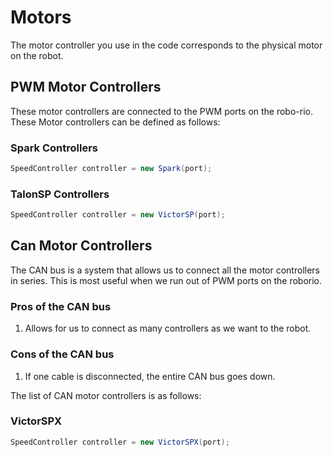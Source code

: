 # Motors
The motor controller you use in the code corresponds to the physical motor on the robot.

## PWM Motor Controllers
These motor controllers are connected to the PWM ports on the robo-rio. These Motor controllers can be defined as follows:

### Spark Controllers
```java
SpeedController controller = new Spark(port);
```
### TalonSP Controllers
```java
SpeedController controller = new VictorSP(port);
```

## Can Motor Controllers
The CAN bus is a system that allows us to connect all the motor controllers in series. This is most useful when we run out of PWM ports on the roborio.

### Pros of the CAN bus
1. Allows for us to connect as many controllers as we want to the robot.

### Cons of the CAN bus
1. If one cable is disconnected, the entire CAN bus goes down.

The list of CAN motor controllers is as follows:

### VictorSPX
```java
SpeedController controller = new VictorSPX(port);
```